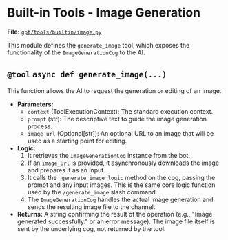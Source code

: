 # Built-in Tools - Image Generation

**File:** [`gpt/tools/builtin/image.py`](gpt/tools/builtin/image.py)

This module defines the `generate_image` tool, which exposes the functionality of the `ImageGenerationCog` to the AI.

## `@tool` `async def generate_image(...)`

This function allows the AI to request the generation or editing of an image.

*   **Parameters:**
    *   `context` (ToolExecutionContext): The standard execution context.
    *   `prompt` (str): The descriptive text to guide the image generation process.
    *   `image_url` (Optional[str]): An optional URL to an image that will be used as a starting point for editing.
*   **Logic:**
    1.  It retrieves the `ImageGenerationCog` instance from the bot.
    2.  If an `image_url` is provided, it asynchronously downloads the image and prepares it as an input.
    3.  It calls the `_generate_image_logic` method on the cog, passing the prompt and any input images. This is the same core logic function used by the `/generate_image` slash command.
    4.  The `ImageGenerationCog` handles the actual image generation and sends the resulting image file to the channel.
*   **Returns:** A string confirming the result of the operation (e.g., "Image generated successfully." or an error message). The image file itself is sent by the underlying cog, not returned by the tool.